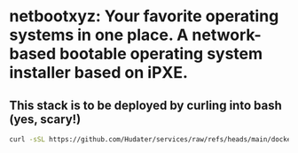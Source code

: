 # netbootxyz: Your favorite operating systems in one place. A network-based bootable operating system installer based on iPXE.

## This stack is to be deployed by curling into bash (yes, scary!)

```bash
curl -sSL https://github.com/Hudater/services/raw/refs/heads/main/docker/netbootxyz/deploy.sh | bash
```
